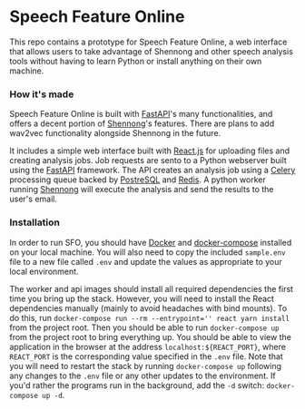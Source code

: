 # Speech Feature Online

This repo contains a prototype for Speech Feature Online, a web interface that allows users to take advantage of Shennong and other speech analysis tools without having to learn Python or install anything on their own machine.

### How it's made  

Speech Feature Online is built with [FastAPI](https://fastapi.tiangolo.com)'s many functionalities, and offers a decent portion of [Shennong](https://docs.cognitive-ml.fr/shennong/)'s features. There are plans to add wav2vec functionality alongside Shennong in the future.  

It includes a simple web interface built with [React.js](https://reactjs.org/) for uploading files and creating analysis jobs. Job requests are sento to a Python webserver built using the [FastAPI](https://fastapi.tiangolo.com) framework. The API creates an analysis job using a [Celery](https://docs.celeryq.dev/en/stable/getting-started/introduction.html) processing queue backed by [PostreSQL](https://www.postgresql.org/) and [Redis](https://redis.io/). A python worker running [Shennong](https://docs.cognitive-ml.fr/shennong/) will execute the analysis and send the results to the user's email.  
 
### Installation

In order to run SFO, you should have [Docker](https://www.docker.com/) and [docker-compose](https://docs.docker.com/compose/) installed on your local machine. You will also need to copy the included `sample.env` file to a new file called `.env` and update the values as appropriate to your local environment. 

The worker and api images should install all required dependencies the first time you bring up the stack. However, you will need to install the React dependencies manually (mainly to avoid headaches with bind mounts). To do this, run `docker-compose run --rm --entrypoint='' react yarn install` from the project root. Then you should be able to run `docker-compose up` from the project root to bring everything up. You should be able to view the application in the browser at the address `localhost:${REACT_PORT}`, where `REACT_PORT` is the corresponding value specified in the `.env` file. Note that you will need to restart the stack by running `docker-compose up` following any changes to the `.env` file or any other updates to the environment. If you'd rather the programs run in the background, add the `-d` switch: `docker-compose up -d`. 